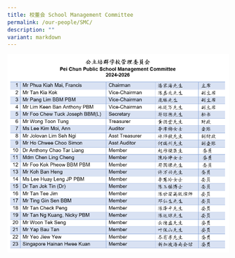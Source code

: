 ```yaml
---
title: 校董会 School Management Committee
permalink: /our-people/SMC/
description: ""
variant: markdown
---
```

![smc](/images/Our%20People/2024_to_2026_SMC.png)